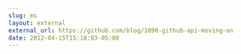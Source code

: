 ```yaml
---
slug: ms
layout: external
external_url: https://github.com/blog/1090-github-api-moving-on
date: 2012-04-15T15:18:03-05:00
---
```

